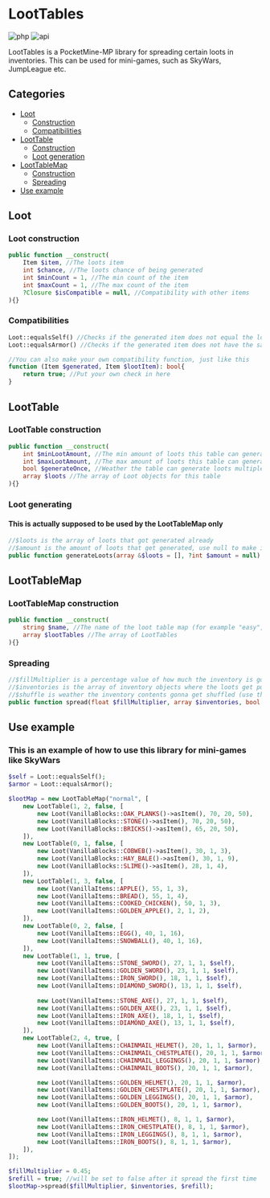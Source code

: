 # LootTables

![php](https://img.shields.io/badge/php-8.1-informational)
![api](https://img.shields.io/badge/pocketmine-5.0-informational)

LootTables is a PocketMine-MP library for spreading certain loots in inventories.
This can be used for mini-games, such as SkyWars, JumpLeague etc.

## Categories
+ [Loot](#loot)
  + [Construction](#loot-construction)
  + [Compatibilities](#compatibilities)
+ [LootTable](#item-registration)
  + [Construction](#loottable-construction)
  + [Loot generation](#loot-generating)
+ [LootTableMap](#functional-item)
  + [Construction](#loottablemap-construction)
  + [Spreading](#spreading)
+ [Use example](#use-example)

## Loot
### Loot construction
```php
public function __construct(
    Item $item, //The loots item
    int $chance, //The loots chance of being generated
    int $minCount = 1, //The min count of the item
    int $maxCount = 1, //The max count of the item
    ?Closure $isCompatible = null, //Compatibility with other items
){}
```
### Compatibilities
```php
Loot::equalsSelf() //Checks if the generated item does not equal the loot item (so the loot can't be generated twice) 
Loot::equalsArmor() //Checks if the generated item does not have the same armor slot as the loot item (so it won't generate multiple armor pieces with the same slot, like chestplates for example)

//You can also make your own compatibility function, just like this
function (Item $generated, Item $lootItem): bool{
    return true; //Put your own check in here
} 
```

## LootTable
### LootTable construction
```php
public function __construct(
    int $minLootAmount, //The min amount of loots this table can generate
    int $maxLootAmount, //The max amount of loots this table can generate
    bool $generateOnce, //Weather the table can generate loots multiple times
    array $loots //The array of Loot objects for this table
){}
```
### Loot generating
#### This is actually supposed to be used by the LootTableMap only
```php
//$loots is the array of loots that got generated already
//$amount is the amount of loots that get generated, use null to make it a random amount between $minLootAmount and $maxLootAmount
public function generateLoots(array &$loots = [], ?int $amount = null): Generator{}
```

## LootTableMap
### LootTableMap construction
```php
public function __construct(
    string $name, //The name of the loot table map (for example "easy", "medium", "hard")
    array $lootTables //The array of LootTables 
){}
```

### Spreading
```php
//$fillMultiplier is a percentage value of how much the inventory is gonna get filled
//$inventories is the array of inventory objects where the loots get put in
//$shuffle is weather the inventory contents gonna get shuffled (use this when you fill the invs for the first time to make the loots look more randomized)
public function spread(float $fillMultiplier, array $inventories, bool $shuffle = false): void{}
```

## Use example
### This is an example of how to use this library for mini-games like SkyWars
```php
$self = Loot::equalsSelf();
$armor = Loot::equalsArmor();

$lootMap = new LootTableMap("normal", [
    new LootTable(1, 2, false, [
        new Loot(VanillaBlocks::OAK_PLANKS()->asItem(), 70, 20, 50),
        new Loot(VanillaBlocks::STONE()->asItem(), 70, 20, 50),
        new Loot(VanillaBlocks::BRICKS()->asItem(), 65, 20, 50),
    ]),
    new LootTable(0, 1, false, [
        new Loot(VanillaBlocks::COBWEB()->asItem(), 30, 1, 3),
        new Loot(VanillaBlocks::HAY_BALE()->asItem(), 30, 1, 9),
        new Loot(VanillaBlocks::SLIME()->asItem(), 28, 1, 4),
    ]),
    new LootTable(1, 3, false, [
        new Loot(VanillaItems::APPLE(), 55, 1, 3),
        new Loot(VanillaItems::BREAD(), 55, 1, 4),
        new Loot(VanillaItems::COOKED_CHICKEN(), 50, 1, 3),
        new Loot(VanillaItems::GOLDEN_APPLE(), 2, 1, 2),
    ]),
    new LootTable(0, 2, false, [
        new Loot(VanillaItems::EGG(), 40, 1, 16),
        new Loot(VanillaItems::SNOWBALL(), 40, 1, 16),
    ]),
    new LootTable(1, 1, true, [
        new Loot(VanillaItems::STONE_SWORD(), 27, 1, 1, $self),
        new Loot(VanillaItems::GOLDEN_SWORD(), 23, 1, 1, $self),
        new Loot(VanillaItems::IRON_SWORD(), 18, 1, 1, $self),
        new Loot(VanillaItems::DIAMOND_SWORD(), 13, 1, 1, $self),
        
        new Loot(VanillaItems::STONE_AXE(), 27, 1, 1, $self),
        new Loot(VanillaItems::GOLDEN_AXE(), 23, 1, 1, $self),
        new Loot(VanillaItems::IRON_AXE(), 18, 1, 1, $self),
        new Loot(VanillaItems::DIAMOND_AXE(), 13, 1, 1, $self),
    ]),
    new LootTable(2, 4, true, [
        new Loot(VanillaItems::CHAINMAIL_HELMET(), 20, 1, 1, $armor),
        new Loot(VanillaItems::CHAINMAIL_CHESTPLATE(), 20, 1, 1, $armor),
        new Loot(VanillaItems::CHAINMAIL_LEGGINGS(), 20, 1, 1, $armor),
        new Loot(VanillaItems::CHAINMAIL_BOOTS(), 20, 1, 1, $armor),

        new Loot(VanillaItems::GOLDEN_HELMET(), 20, 1, 1, $armor),
        new Loot(VanillaItems::GOLDEN_CHESTPLATE(), 20, 1, 1, $armor),
        new Loot(VanillaItems::GOLDEN_LEGGINGS(), 20, 1, 1, $armor),
        new Loot(VanillaItems::GOLDEN_BOOTS(), 20, 1, 1, $armor),

        new Loot(VanillaItems::IRON_HELMET(), 8, 1, 1, $armor),
        new Loot(VanillaItems::IRON_CHESTPLATE(), 8, 1, 1, $armor),
        new Loot(VanillaItems::IRON_LEGGINGS(), 8, 1, 1, $armor),
        new Loot(VanillaItems::IRON_BOOTS(), 8, 1, 1, $armor),
    ]),
]);

$fillMultiplier = 0.45;
$refill = true; //will be set to false after it spread the first time
$lootMap->spread($fillMultiplier, $inventories, $refill);
```